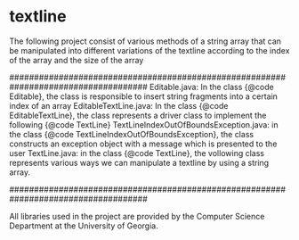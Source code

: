 # textline

The following project consist of various methods of a string array that can be manipulated into different variations of the textline according to the index of the 
array and the size of the array 


####################################################################################
Editable.java: In the class {@code Editable}, the class is responsible to insert string fragments into a certain index of an array 
EditableTextLine.java: In the class {@code EditableTextLine}, the class represents a driver class to implement the following {@code TextLine}
TextLineIndexOutOfBoundsException.java: in the class {@code TextLineIndexOutOfBoundsException}, the class constructs an exception object with a message which is presented to the user
TextLine.java: in the class {@code TextLine}, the vollowing class represents various ways we can manipulate a textline by using a string array. 

####################################################################################

All libraries used in the project are provided by the Computer Science Department at the University of Georgia. 

